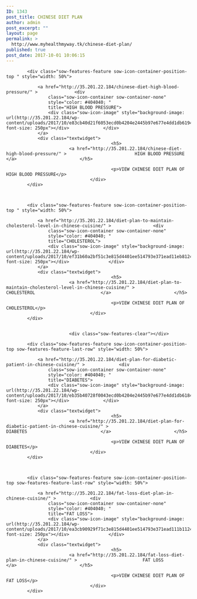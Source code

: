 ```yaml
---
ID: 1343
post_title: CHINESE DIET PLAN
author: admin
post_excerpt: ""
layout: page
permalink: >
  http://www.myhealthmyway.tk/chinese-diet-plan/
published: true
post_date: 2017-10-01 10:06:15
---
```

<div id="pl-1343"  class="panel-layout" ><div id="pg-1343-0"  class="panel-grid panel-no-style" ><div id="pgc-1343-0-0"  class="panel-grid-cell"  data-weight="1" ><div id="panel-1343-0-0-0" class="so-panel widget widget_sow-features panel-first-child panel-last-child" data-index="0" data-style="{&quot;background_display&quot;:&quot;tile&quot;}" ><div class="so-widget-sow-features so-widget-sow-features-default-882bd164377a">
<div class="sow-features-list sow-features-responsive">

			
			
			<div class="sow-features-feature sow-icon-container-position-top " style="width: 50%">

				<a href="http://35.201.22.184/chinese-diet-high-blood-pressure/" >				<div
					class="sow-icon-container sow-container-none"
                    style="color: #404040; "
					title="HIGH BLOOD PRESSURE">
					<div class="sow-icon-image" style="background-image: url(http://35.201.22.184/wp-content/uploads/2017/10/e83cb40d21f6053ecd0b4204e2445b97e677e4dd1db6194891_1920.jpg); font-size: 250px"></div>				</div>
				</a>
				<div class="textwidget">
											<h5>
							<a href="http://35.201.22.184/chinese-diet-high-blood-pressure/" >							HIGH BLOOD PRESSURE							</a>						</h5>
					
											<p>VIEW CHINESE DIET PLAN OF HIGH BLOOD PRESSURE</p>					
									</div>
			</div>

		
			
			<div class="sow-features-feature sow-icon-container-position-top " style="width: 50%">

				<a href="http://35.201.22.184/diet-plan-to-maintain-cholesterol-level-in-chinese-cuisine/" >				<div
					class="sow-icon-container sow-container-none"
                    style="color: #404040; "
					title="CHOLESTEROL">
					<div class="sow-icon-image" style="background-image: url(http://35.201.22.184/wp-content/uploads/2017/10/ef31b60a2bf51c3e815d4401ee514793e371ead11eb81242_1920.jpg); font-size: 250px"></div>				</div>
				</a>
				<div class="textwidget">
											<h5>
							<a href="http://35.201.22.184/diet-plan-to-maintain-cholesterol-level-in-chinese-cuisine/" >							CHOLESTEROL							</a>						</h5>
					
											<p>VIEW CHINESE DIET PLAN OF CHOLESTEROL</p>					
									</div>
			</div>

		
							<div class="sow-features-clear"></div>
			
			<div class="sow-features-feature sow-icon-container-position-top sow-features-feature-last-row" style="width: 50%">

				<a href="http://35.201.22.184/diet-plan-for-diabetic-patient-in-chinese-cuisine/" >				<div
					class="sow-icon-container sow-container-none"
                    style="color: #404040; "
					title="DIABETES">
					<div class="sow-icon-image" style="background-image: url(http://35.201.22.184/wp-content/uploads/2017/10/eb35b40728f0043ecd0b4204e2445b97e677e4dd1db618479d_1920.png); font-size: 250px"></div>				</div>
				</a>
				<div class="textwidget">
											<h5>
							<a href="http://35.201.22.184/diet-plan-for-diabetic-patient-in-chinese-cuisine/" >							DIABETES							</a>						</h5>
					
											<p>VIEW CHINESE DIET PLAN OF DIABETES</p>					
									</div>
			</div>

		
			
			<div class="sow-features-feature sow-icon-container-position-top sow-features-feature-last-row" style="width: 50%">

				<a href="http://35.201.22.184/fat-loss-diet-plan-in-chinese-cuisine/" >				<div
					class="sow-icon-container sow-container-none"
                    style="color: #404040; "
					title="FAT LOSS">
					<div class="sow-icon-image" style="background-image: url(http://35.201.22.184/wp-content/uploads/2017/10/ea3cb90929f71c3e815d4401ee514793e371ead111b11240_1920.jpg); font-size: 250px"></div>				</div>
				</a>
				<div class="textwidget">
											<h5>
							<a href="http://35.201.22.184/fat-loss-diet-plan-in-chinese-cuisine/" >							FAT LOSS							</a>						</h5>
					
											<p>VIEW CHINESE DIET PLAN OF FAT LOSS</p>					
									</div>
			</div>

			
</div>
</div></div></div></div></div>